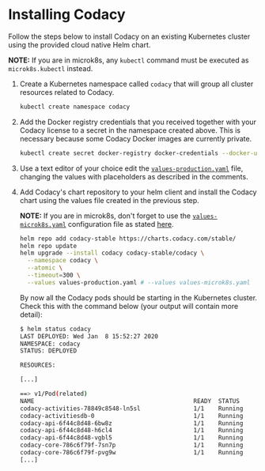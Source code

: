# Installing Codacy

Follow the steps below to install Codacy on an existing Kubernetes cluster using the provided cloud native Helm chart.

**NOTE:**
If you are in microk8s, any `kubectl` command must be executed as `microk8s.kubectl` instead.

1.  Create a Kubernetes namespace called `codacy` that will group all cluster resources related to Codacy.

    ```bash
    kubectl create namespace codacy
    ```

2.  Add the Docker registry credentials that you received together with your Codacy license to a secret in the namespace created above. This is necessary because some Codacy Docker images are currently private.

    ```bash
    kubectl create secret docker-registry docker-credentials --docker-username=$DOCKER_USERNAME --docker-password=$DOCKER_PASSWORD --namespace codacy
    ```

3.  Use a text editor of your choice edit the [`values-production.yaml`](../codacy/values-production.yaml) file, changing the values with placeholders as described in the comments.


4.  Add Codacy's chart repository to your helm client and install the Codacy chart using the values file created in the previous step.

    **NOTE:**
    If you are in microk8s, don't forget to use the [`values-microk8s.yaml`](../codacy/values-microk8s.yaml) configuration file as stated [here](infrastructure/microk8s-quickstart.md#5-installing-codacy).

    ```bash
    helm repo add codacy-stable https://charts.codacy.com/stable/
    helm repo update
    helm upgrade --install codacy codacy-stable/codacy \
      --namespace codacy \
      --atomic \
      --timeout=300 \
      --values values-production.yaml # --values values-microk8s.yaml
    ```

    By now all the Codacy pods should be starting in the Kubernetes cluster. Check this with the command below (your output will contain more detail):

    ```bash
    $ helm status codacy
    LAST DEPLOYED: Wed Jan  8 15:52:27 2020
    NAMESPACE: codacy
    STATUS: DEPLOYED

    RESOURCES:

    [...]

    ==> v1/Pod(related)
    NAME                                             READY  STATUS            RESTARTS  AGE
    codacy-activities-78849c8548-ln5sl               1/1    Running           4         6m11s
    codacy-activitiesdb-0                            1/1    Running           0         6m3s
    codacy-api-6f44c8d48-6bw8z                       1/1    Running           0         6m11s
    codacy-api-6f44c8d48-h6cl4                       1/1    Running           0         6m11s
    codacy-api-6f44c8d48-vgbl5                       1/1    Running           0         6m11s
    codacy-core-786c6f79f-7sn7p                      1/1    Running           0         6m11s
    codacy-core-786c6f79f-pvg9w                      1/1    Running           0         6m11s
    [...]
    ```
